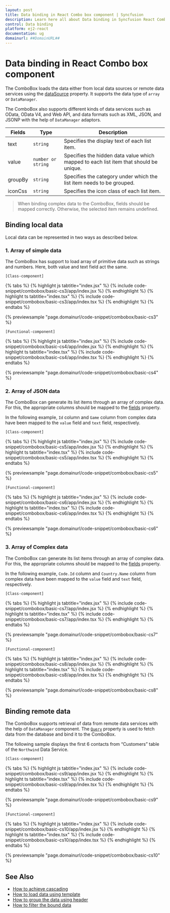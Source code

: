 ```yaml
---
layout: post
title: Data binding in React Combo box component | Syncfusion
description: Learn here all about Data binding in Syncfusion React Combo box component of Syncfusion Essential JS 2 and more.
control: Data binding 
platform: ej2-react
documentation: ug
domainurl: ##DomainURL##
---
```


# Data binding in React Combo box component

The ComboBox loads the data either from local data sources or remote data services using the [dataSource](https://ej2.syncfusion.com/react/documentation/api/combo-box/#datasource) property. It supports the data type of `array` or `DataManager`.

The ComboBox also supports different kinds of data services such as OData, OData V4, and Web API, and data formats such as XML, JSON, and JSONP with the help of `DataManager` adaptors.

| Fields | Type | Description |
|------|------|-------------|
| text |  `string` | Specifies the display text of each list item. |
| value |  `number or string` | Specifies the hidden data value which mapped to each list item that should be unique. |
| groupBy |  `string` | Specifies the category under which the list item needs to be grouped. |
| iconCss |  `string` | Specifies the icon class of each list item. |

> When binding complex data to the ComboBox, fields should be mapped correctly. Otherwise, the selected item remains undefined.

## Binding local data

Local data can be represented in two ways as described below.

### 1. Array of simple data

The ComboBox has support to load array of primitive data such as strings and numbers. Here, both value and text field act the same.

`[Class-component]`

{% tabs %}
{% highlight js tabtitle="index.jsx" %}
{% include code-snippet/combobox/basic-cs3/app/index.jsx %}
{% endhighlight %}
{% highlight ts tabtitle="index.tsx" %}
{% include code-snippet/combobox/basic-cs3/app/index.tsx %}
{% endhighlight %}
{% endtabs %}

 {% previewsample "page.domainurl/code-snippet/combobox/basic-cs3" %}

`[Functional-component]`

{% tabs %}
{% highlight js tabtitle="index.jsx" %}
{% include code-snippet/combobox/basic-cs4/app/index.jsx %}
{% endhighlight %}
{% highlight ts tabtitle="index.tsx" %}
{% include code-snippet/combobox/basic-cs4/app/index.tsx %}
{% endhighlight %}
{% endtabs %}

 {% previewsample "page.domainurl/code-snippet/combobox/basic-cs4" %}

### 2. Array of JSON data

The ComboBox can generate its list items through an array of complex data. For this, the appropriate columns should be mapped to the [fields](https://ej2.syncfusion.com/react/documentation/api/combo-box/#fields) property.

In the following example, `Id` column and `Game` column from complex data have been mapped to the `value` field and `text` field, respectively.

`[Class-component]`

{% tabs %}
{% highlight js tabtitle="index.jsx" %}
{% include code-snippet/combobox/basic-cs5/app/index.jsx %}
{% endhighlight %}
{% highlight ts tabtitle="index.tsx" %}
{% include code-snippet/combobox/basic-cs5/app/index.tsx %}
{% endhighlight %}
{% endtabs %}

 {% previewsample "page.domainurl/code-snippet/combobox/basic-cs5" %}

`[Functional-component]`

{% tabs %}
{% highlight js tabtitle="index.jsx" %}
{% include code-snippet/combobox/basic-cs6/app/index.jsx %}
{% endhighlight %}
{% highlight ts tabtitle="index.tsx" %}
{% include code-snippet/combobox/basic-cs6/app/index.tsx %}
{% endhighlight %}
{% endtabs %}

 {% previewsample "page.domainurl/code-snippet/combobox/basic-cs6" %}

### 3. Array of Complex data

The ComboBox can generate its list items through an array of complex data. For this, the appropriate columns should be mapped to the
[fields](https://ej2.syncfusion.com/react/documentation/api/combo-box/#fields) property.

In the following example, `Code.Id` column and `Country.Name` column from complex data have been mapped to the `value` field and `text` field, respectively.

`[Class-component]`

{% tabs %}
{% highlight js tabtitle="index.jsx" %}
{% include code-snippet/combobox/basic-cs7/app/index.jsx %}
{% endhighlight %}
{% highlight ts tabtitle="index.tsx" %}
{% include code-snippet/combobox/basic-cs7/app/index.tsx %}
{% endhighlight %}
{% endtabs %}

 {% previewsample "page.domainurl/code-snippet/combobox/basic-cs7" %}

`[Functional-component]`

{% tabs %}
{% highlight js tabtitle="index.jsx" %}
{% include code-snippet/combobox/basic-cs8/app/index.jsx %}
{% endhighlight %}
{% highlight ts tabtitle="index.tsx" %}
{% include code-snippet/combobox/basic-cs8/app/index.tsx %}
{% endhighlight %}
{% endtabs %}

 {% previewsample "page.domainurl/code-snippet/combobox/basic-cs8" %}

## Binding remote data

The ComboBox supports retrieval of data from remote data services with the help of `DataManager` component. The [`Query`](https://ej2.syncfusion.com/react/documentation/api/combo-box/#query) property is used to fetch data from the database and bind it to the ComboBox.

The following sample displays the first 6 contacts from “Customers” table of the `Northwind` Data Service.

`[Class-component]`

{% tabs %}
{% highlight js tabtitle="index.jsx" %}
{% include code-snippet/combobox/basic-cs9/app/index.jsx %}
{% endhighlight %}
{% highlight ts tabtitle="index.tsx" %}
{% include code-snippet/combobox/basic-cs9/app/index.tsx %}
{% endhighlight %}
{% endtabs %}

 {% previewsample "page.domainurl/code-snippet/combobox/basic-cs9" %}

`[Functional-component]`

{% tabs %}
{% highlight js tabtitle="index.jsx" %}
{% include code-snippet/combobox/basic-cs10/app/index.jsx %}
{% endhighlight %}
{% highlight ts tabtitle="index.tsx" %}
{% include code-snippet/combobox/basic-cs10/app/index.tsx %}
{% endhighlight %}
{% endtabs %}

 {% previewsample "page.domainurl/code-snippet/combobox/basic-cs10" %}

## See Also

* [How to achieve cascading](./how-to/cascading)
* [How to load data using template](./templates#item-template)
* [How to group the data using header](./grouping)
* [How to filter the bound data](./filtering)